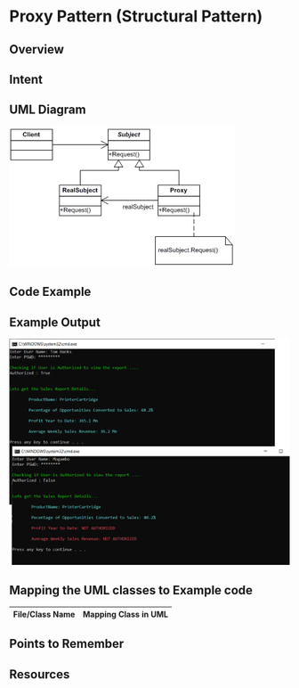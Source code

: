 # Proxy Pattern (Structural Pattern)

## Overview

## Intent

## UML Diagram
![UML](./Proxy.png)

## Code Example

## Example Output
![output](proxy_output.png)

## Mapping the UML classes to Example code
| **File/Class Name** | **Mapping Class in UML**  |
| :-----: | :-: |

## Points to Remember

## Resources
